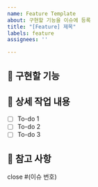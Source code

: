 ```yaml
---
name: Feature Template
about: 구현할 기능을 이슈에 등록
title: "[Feature] 제목"
labels: feature
assignees: ''

---
```


## 🤷 구현할 기능

## 🔨 상세 작업 내용

- [ ] To-do 1
- [ ] To-do 2
- [ ] To-do 3

## 📄 참고 사항
close #(이슈 번호)
